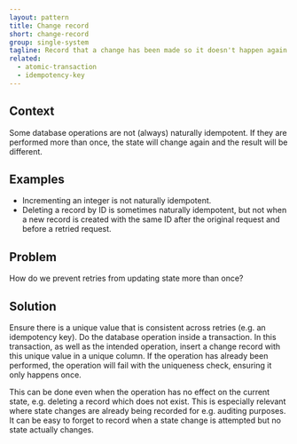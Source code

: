 ```yaml
---
layout: pattern
title: Change record
short: change-record
group: single-system
tagline: Record that a change has been made so it doesn't happen again
related:
  - atomic-transaction
  - idempotency-key
---
```


## Context

Some database operations are not (always) naturally idempotent. If they are performed more than once, the state will change again and the result will be different.

## Examples

- Incrementing an integer is not naturally idempotent.
- Deleting a record by ID is sometimes naturally idempotent, but not when a new record is created with the same ID after the original request and before a retried request.

## Problem

How do we prevent retries from updating state more than once?

## Solution

Ensure there is a unique value that is consistent across retries (e.g. an idempotency key). Do the database operation inside a transaction. In this transaction, as well as the intended operation, insert a change record with this unique value in a unique column. If the operation has already been performed, the operation will fail with the uniqueness check, ensuring it only happens once.

This can be done even when the operation has no effect on the current state, e.g. deleting a record which does not exist. This is especially relevant where state changes are already being recorded for e.g. auditing purposes. It can be easy to forget to record when a state change is attempted but no state actually changes.
